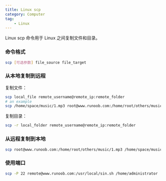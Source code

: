```yaml
---
title: Linux scp
category: Computer
tag:
    - Linux
---
```


Linux scp 命令用于 Linux 之间复制文件和目录。

### 命令格式

```bash
scp [可选参数] file_source file_target 
```

### 从本地复制到远程

复制文件：

```bash
scp local_file remote_username@remote_ip:remote_folder 
# an example
scp /home/space/music/1.mp3 root@www.runoob.com:/home/root/others/music
```

复制目录：

```bash
scp -r local_folder remote_username@remote_ip:remote_folder
```

### 从远程复制到本地

```bash
scp root@www.runoob.com:/home/root/others/music/1.mp3 /home/space/music/
```

### 使用端口

```bash
scp -P 22 remote@www.runoob.com:/usr/local/sin.sh /home/administrator
```
